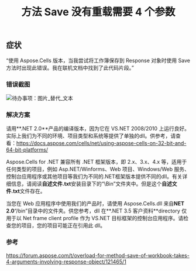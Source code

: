 ﻿---
title: 方法 Save 没有重载需要 4 个参数
type: docs
weight: 70
url: /zh/net/no-overload-for-method-save-takes-4-arguments/
---
## **症状**

“使用 Aspose.Cells 版本，当我尝试将工作簿保存到 Response 对象时使用 Save 方法时出现此错误。我在联机文档中找到了此代码片段。”

### **错误截图**

![待办事项：图片_替代_文本](no-overload-for-method-save-takes-4-arguments_1.png)

### **解决方案**

请用**.NET 2.0**产品的编译版本，因为它在 VS.NET 2008/2010 上运行良好。实际上我们为不同的环境、项目类型和系统等提供了单独的dll。供参考，请查看：<https://docs.aspose.com/cells/net/using-aspose-cells-on-32-bit-and-64-bit-platforms/>

 Aspose.Cells for .NET 兼容所有 .NET 框架版本，即 2.x、3.x、4.x 等，适用于任何类型的项目，例如 Asp.NET/Winforms、Web 项目、Windows/Web 服务、控制台应用程序或其他项目等我们为不同的.NET框架版本提供不同的dll。有关详细信息，请阅读**自述文件.txt**安装目录下的“\Bin”文件夹中。但是这个**自述文件.txt**文件存在。

当您在 Web 应用程序中使用我们的产品时，请使用 Aspose.Cells.dll 来自**NET 2.0**“/bin”目录中的文件夹。供您参考，dll 在**.NET 3.5 客户资料**directory 仅用于以 Net frame client profile 作为 VS.NET 目标框架的控制台应用程序。请检查您的项目，您的项目可能正在引用此 dll。

### **参考**

<https://forum.aspose.com/t/overload-for-method-save-of-workbook-takes-4-arguments-involving-response-object/121465/1>

